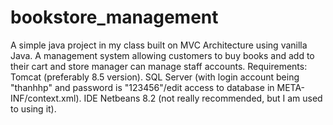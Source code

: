 # bookstore_management
A simple java project in my class built on MVC Architecture using vanilla Java. A management system allowing customers to buy books and add to their cart and store manager can manage staff accounts.
Requirements:
  Tomcat (preferably 8.5 version).
  SQL Server (with login account being "thanhhp" and password is "123456"/edit access to database in META-INF/context.xml).
  IDE Netbeans 8.2 (not really recommended, but I am used to using it).
